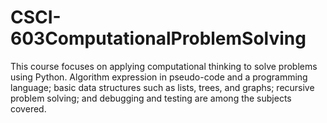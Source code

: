 # CSCI-603ComputationalProblemSolving
This course focuses on applying computational thinking to solve problems using Python. Algorithm expression in pseudo-code and a programming language; basic data structures such as lists, trees, and graphs; recursive problem solving; and debugging and testing are among the subjects covered.
